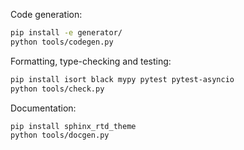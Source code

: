 Code generation:

```sh
pip install -e generator/
python tools/codegen.py
```

Formatting, type-checking and testing:

```sh
pip install isort black mypy pytest pytest-asyncio
python tools/check.py
```

Documentation:

```sh
pip install sphinx_rtd_theme
python tools/docgen.py
```
